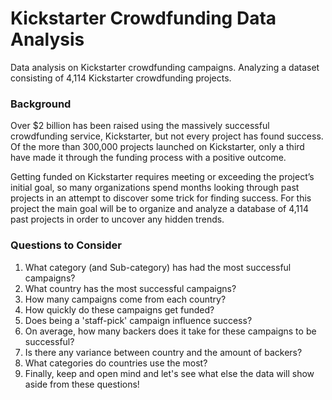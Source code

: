 # Kickstarter Crowdfunding Data Analysis
Data analysis on Kickstarter crowdfunding campaigns. Analyzing a dataset consisting of 4,114 Kickstarter crowdfunding projects. 

### Background
Over $2 billion has been raised using the massively successful crowdfunding service, Kickstarter, but not every project has found success. Of the more than 300,000 projects launched on Kickstarter, only a third have made it through the funding process with a positive outcome.

Getting funded on Kickstarter requires meeting or exceeding the project’s initial goal, so many organizations spend months looking through past projects in an attempt to discover some trick for finding success. For this project the main goal will be to organize and analyze a database of 4,114 past projects in order to uncover any hidden trends.

### Questions to Consider 
1. What category (and Sub-category) has had the most successful campaigns? 
2. What country has the most successful campaigns? 
3. How many campaigns come from each country?
4. How quickly do these campaigns get funded?
5. Does being a 'staff-pick' campaign influence success?
6. On average, how many backers does it take for these campaigns to be successful?
7. Is there any variance between country and the amount of backers?
8. What categories do countries use the most?
9. Finally, keep and open mind and let's see what else the data will show aside from these questions!
